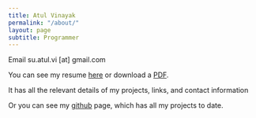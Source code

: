 ```yaml
---
title: Atul Vinayak
permalink: "/about/"
layout: page
subtitle: Programmer
---
```


Email su.atul.vi [at] gmail.com

You can see my resume [here](https://goo.gl/96aepH) or download a [PDF](https://goo.gl/D2GXJ9).

It has all the relevant details of my projects, links, and contact information

Or you can see my [github](https://github.com/avinayak) page, which has all my projects to date.